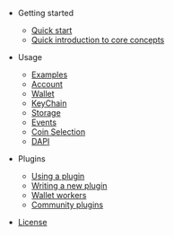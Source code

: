 - Getting started
    - [Quick start](getting-started/quickstart.md)
    - [Quick introduction to core concepts](getting-started/core-concepts.md)

- Usage 
    - [Examples](usage/examples.md)
    - [Account](usage/account.md)
    - [Wallet](usage/wallet.md)
    - [KeyChain](usage/keychain.md)
    - [Storage](usage/storage.md)
    - [Events](usage/events.md)
    - [Coin Selection](usage/coinSelection.md)
    - [DAPI](usage/dapi.md)    
    
- Plugins 
    - [Using a plugin](plugins/using-a-plugin.md)
    - [Writing a new plugin](plugins/writing-a-new-plugin.md)
    - [Wallet workers](plugins/wallet-workers.md)
    - [Community plugins](plugins/community-plugins.md)
    
- [License](#license)
